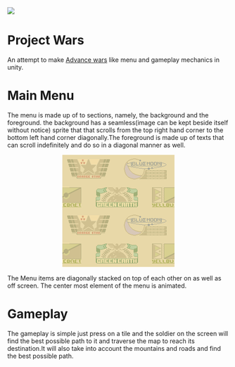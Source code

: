<img src="https://i.imgur.com/ebwlnia.jpg">

# Project Wars 
An attempt to make <a href="https://en.wikipedia.org/wiki/Advance_Wars">Advance wars</a> like menu and gameplay mechanics in unity.

# Main Menu

The menu is made up of to sections, namely, the background and the foreground. the background has a seamless(image can be kept beside itself without notice) sprite that that scrolls from the top right hand corner to the bottom left hand corner diagonally.The foreground is made up of texts that can scroll indefinitely and do so in a diagonal manner as well.

<p align="center">
<img src="https://raw.githubusercontent.com/justAbhi77/ProjectWars/main/Assets/Images/ui/Background.png">
</p>

The Menu items are diagonally stacked on top of each other on as well as off screen. The center most element of the menu is animated.

# Gameplay
The gameplay is simple just press on a tile and the soldier on the screen will find the best possible path to it and traverse the map to reach its destination.It will also take into account the mountains and roads and find the best possible path.

